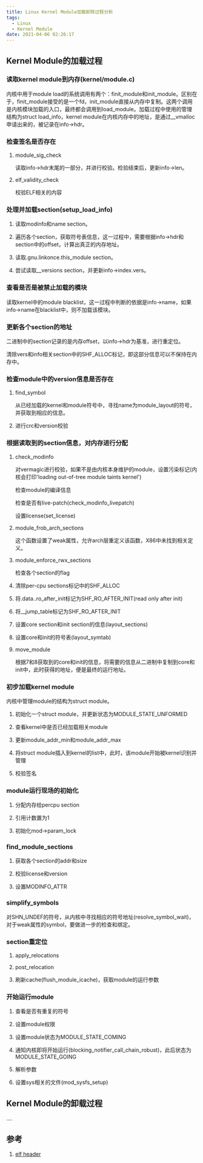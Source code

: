 ```yaml
---
title: Linux Kernel Module加载卸除过程分析
tags:
  - Linux
  - Kernel Module
date: 2021-04-06 02:26:17
---
```




## Kernel Module的加载过程

### 读取kernel module到内存(kernel/module.c)
    
内核中用于module load的系统调用有两个：finit_module和init_module。区别在于，finit_module接受的是一个fd，init_module直接从内存中复制。这两个调用是内核模块加载的入口，最终都会调用到load_module。加载过程中使用的管理结构为struct load_info，kernel module在内核内存中的地址，是通过__vmalloc申请出来的，被记录在info->hdr。

### 检查签名是否存在

1. module_sig_check

    读取info->hdr末尾的一部分，并进行校验。检验结束后，更新info->len。

2. elf_validity_check

    校验ELF相关的内容

### 处理并加载section(setup_load_info)

1. 读取modinfo和name section。
   
2. 遍历各个section，获取符号表信息，这一过程中，需要根据info->hdr和section中的offset，计算出真正的内存地址。

3. 读取.gnu.linkonce.this_module section。

4. 尝试读取__versions section，并更新info->index.vers。

### 查看是否是被禁止加载的模块

读取kernel中的module blacklist，这一过程中判断的依据是info->name，如果info->name在blacklist中，则不加载该模块。

### 更新各个section的地址

二进制中的section记录的是内存offset，以info->hdr为基准，进行重定位。

清除vers和info相关section中的SHF_ALLOC标记，即这部分信息可以不保持在内存中。

### 检查module中的version信息是否存在

1. find_symbol

    从已经加载的kernel和module符号中，寻找name为module_layout的符号，并获取到相应的信息。

2. 进行crc和version校验


### 根据读取到的section信息，对内存进行分配

1. check_modinfo

    对vermagic进行校验，如果不是由内核本身维护的module，设置污染标记(内核会打印'loading out-of-tree module taints kernel')

    检查module的编译信息

    检查是否有live-patch(check_modinfo_livepatch)

    设置license(set_license)

2. module_frob_arch_sections
   
   这个函数设置了weak属性，允许arch层重定义该函数，X86中未找到相关定义。

3. module_enforce_rwx_sections

    检查各个section的flag

4. 清除per-cpu sections标记中的SHF_ALLOC

5. 将.data..ro_after_init标记为SHF_RO_AFTER_INIT(read only after init)

6. 将__jump_table标记为SHF_RO_AFTER_INIT

7. 设置core section和init section的信息(layout_sections)

8. 设置core和init的符号表(layout_symtab)

9. move_module

    根据7和8获取到的core和init的信息，将需要的信息从二进制中复制到core和init中，此时获得的地址，便是最终的运行地址。

### 初步加载kernel module

内核中管理module的结构为struct module。

1. 初始化一个struct module，并更新状态为MODULE_STATE_UNFORMED

2. 查看kernel中是否已经加载相关module

3. 更新module_addr_min和module_addr_max

4. 将struct module插入到kernel的list中，此时，该module开始被kernel识别并管理

5. 校验签名

### module运行现场的初始化

1. 分配内存给percpu section

2. 引用计数置为1

3. 初始化mod->param_lock

### find_module_sections

1. 获取各个section的addr和size

2. 校验license和version

3. 设置MODINFO_ATTR

### simplify_symbols

对SHN_UNDEF的符号，从内核中寻找相应的符号地址(resolve_symbol_wait)，对于weak属性的symbol，要做进一步的检查和绑定。

### section重定位

1. apply_relocations

2. post_relocation

3. 刷新cache(flush_module_icache)，获取module的运行参数

### 开始运行module

1. 查看是否有重复的符号

2. 设置module权限

3. 设置module状态为MODULE_STATE_COMING

4. 通知内核即将开始运行(blocking_notifier_call_chain_robust)，此后状态为MODULE_STATE_GOING

5. 解析参数

6. 设置sys相关的文件(mod_sysfs_setup)


## Kernel Module的卸载过程

....

## 参考

1. [elf header](https://man7.org/linux/man-pages/man5/elf.5.html)